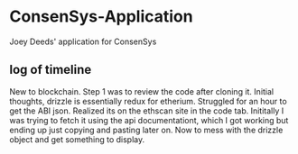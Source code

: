 # ConsenSys-Application
Joey Deeds' application for ConsenSys

## log of timeline
New to blockchain. Step 1 was to review the code after cloning it. 
Initial thoughts, drizzle is essentially redux for etherium. 
Struggled for an hour to get the ABI json. Realized its on the ethscan site in the code tab.
Inititally I was trying to fetch it using the api documentationt, which I got working but ending up just copying and pasting later on.
Now to mess with the drizzle object and get something to display.
